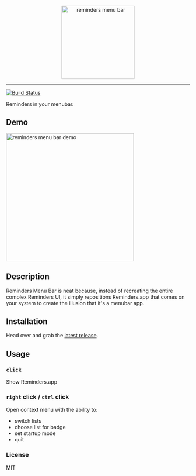 
<p align="center">
  <img alt="reminders menu bar" src="https://user-images.githubusercontent.com/659829/33078156-aa1e76dc-ce86-11e7-9aee-b4090593957f.png" width=200>
</p>

---

[![Build Status](https://travis-ci.org/briangonzalez/reminders-menu-bar.svg?branch=master&style=flat-square)](https://travis-ci.org/briangonzalez/reminders-menu-bar)

Reminders in your menubar.

## Demo

<img alt="reminders menu bar demo" src="https://user-images.githubusercontent.com/659829/33078327-27f7a484-ce87-11e7-98e8-e0a7c664c61d.gif" width=350>

## Description

Reminders Menu Bar is neat because, instead of recreating the entire complex Reminders UI, it simply
repositions Reminders.app that comes on your system to create the illusion that it's a menubar app.

## Installation

Head over and grab the [latest release](https://github.com/briangonzalez/reminders-menu-bar/releases/latest).

## Usage

### `click`

Show Reminders.app

### `right` click / `ctrl` click

Open context menu with the ability to:

- switch lists
- choose list for badge
- set startup mode
- quit

### License

MIT
